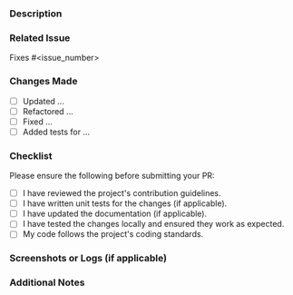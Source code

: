 
### Description

<!-- Clearly describe the purpose of this PR. Include any relevant details or context. -->

### Related Issue

<!-- Link the issue(s) this PR addresses. -->

Fixes #<issue_number>

### Changes Made

<!-- Provide a detailed list of changes made in this PR. -->

- [ ] Updated ...
- [ ] Refactored ...
- [ ] Fixed ...
- [ ] Added tests for ...

### Checklist

Please ensure the following before submitting your PR:

- [ ] I have reviewed the project's contribution guidelines.
- [ ] I have written unit tests for the changes (if applicable).
- [ ] I have updated the documentation (if applicable).
- [ ] I have tested the changes locally and ensured they work as expected.
- [ ] My code follows the project's coding standards.

### Screenshots or Logs (if applicable)

<!-- Add any relevant screenshots or logs to help visualize/test the changes. -->

### Additional Notes

<!-- Add any other context, suggestions, or questions related to this PR. -->
